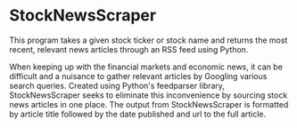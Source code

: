 # StockNewsScraper
This program takes a given stock ticker or stock name and returns the most recent, relevant news articles through an RSS feed using Python.

When keeping up with the financial markets and economic news, it can be difficult and a nuisance to gather relevant articles by Googling various search queries. Created using Python's feedparser library, StockNewsScraper seeks to eliminate this inconvenience by sourcing stock news articles in one place. The output from StockNewsScraper is formatted by article title followed by the date published and url to the full article. 
